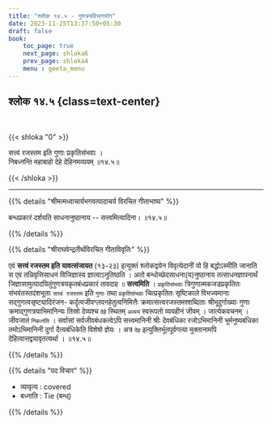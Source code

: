```yaml
---
title: "श्लोक १४.५ - गुणत्रयविभागयोग"
date: 2023-11-25T13:37:50+05:30
draft: false
book:
    toc_page: true
    next_page: shloka6
    prev_page: shloka4
    menu : geeta_menu
---
```




## श्लोक १४.५ {class=text-center}

<br/>

{{< shloka  "0"  >}}

सत्त्वं रजस्तम इति गुणाः प्रकृतिसंभवाः ।  
निबध्नन्ति महाबाहो देहे देहिनमव्ययम् ॥१४.५॥

{{< /shloka >}}

---


{{% details "श्रीमत्मध्वाचार्यभगवत्पादाचर्य विरचित  गीताभाष्य" %}}

बन्धप्रकारं दर्शयति साधनानुष्ठानाय -- सत्त्वमित्यादिना। ॥१४.५॥

{{% /details %}}



{{% details "श्रीराघवेन्द्रतीर्थविरचित गीताविवृतिः" %}}

एवं **सत्त्वं रजस्तम इति** **यावत्संजायत** (१३-२३) 
इत्युक्तं श्लोकद्वयेन विवृत्येदानीं यो हि बद्धोऽस्मीति जानाति 
स एव तन्निवृत्तिसाधनं विजिज्ञास्य ज्ञात्वाऽनुतिष्ठति । 
अतो बन्धोच्छेदसाधना(य)नुष्ठानाय तत्साधनज्ञापनार्थं
जिज्ञासामुत्पादयितुंगुणत्रयकृतबंधप्रकारं तावदाह 
॥ **सत्त्वमिति** । `प्रकृतिसंभवाः` 
त्रिगुणात्मकजडप्रकृतितः संभवंतस्तदंशभूताः `सत्त्वं रजस्तम` 
इति `गुणाः` तथा `प्रकृतिसंभवाः` चित्प्रकृतितः सृष्टिकाले 
विभज्यमानाः सद्गुणत्वसृष्ट्यादिरंजन- 
कर्दृत्वजीवग्लपनहेतुत्वनिमित्तैः क्रमात्सत्त्वरजस्तमश्शब्दिताः 
श्रीभूदुर्गाख्याः गुणाः क्रमाद्गुणत्रयाभिमानिन्यः तिस्रो 
देव्यश्च `देहे` स्थितम् `अव्ययं` स्वरूपतो व्ययहीनं जीवम्‌ । 
जात्येकवचनम्‌ । जीवजातं `निबध्नंति` । सर्वासां 
सर्वजीवबंधकत्वेऽपि सत्त्वमानिनी श्रीः देवबंधिका रजोऽभिमानिनी
भूर्मनुष्यबंधिका तमोऽभिमानिनी दुर्गा दैत्यबंधिकेति विशेषो 
ज्ञेयः । अत्र `देह` इत्युक्तिर्भूतपूर्वगत्या मुक्तानामपि 
देहित्वात्तद्व्यावृतत्यर्था । ॥१४.५॥

{{% /details %}}



{{% details "पद विचार" %}}

- व्यावृत्य  : covered
- बध्नाति : Tie (बन्ध्)

{{% /details %}}
